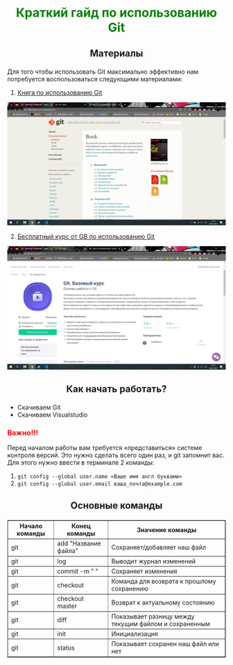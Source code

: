 # <p align="center" style='color:green'>  Краткий гайд по использованию Git</p>

## <p align="center">Материалы</p>

Для того чтобы использовать Git максимально эффективно нам потребуется воспользоваться следующими материалами:

1. <p><a href="https://git-scm.com/book/ru/v2">Книга по использованию Git</a></p> 
<p><img src="1.jpg" alt="Письма мастера дзен"></p>

2. <p><a href="https://gb.ru/courses/1117">Бесплатный курс от GB по использованию Git</a></p>
<p><img src="2.jpg" alt="Письма мастера дзен"></p> 

## <p align="center">Как начать работать?</p>

* Скачиваем Git
* Скачиваем Visualstudio

### <p style='color:red'> Важно!!!</p>

Перед началом работы вам требуется «представиться» системе контроля версий. Это нужно сделать всего один раз, и git запомнит вас. Для этого нужно ввести в терминале 2 команды:
1. `git config --global user.name «Ваше имя англ буквами»`
2. `git config --global user.email ваша_почта@example.com`

## <p align="center">Основные команды</p>

<p align="center">
<body>
  <table border="1">
   <tr>
    <th>Начало команды</th>
    <th>Конец команды</th>
    <th>Значение команды</th>
   </tr>
   <tr>
    <td>git</td>
    <td>add "Название файла"</td>
    <td>Сохраняет/добавляет наш файл</td>
  </tr>
  <tr>
    <td>git</td>
    <td>log</td>
    <td>Выводит журнал изменений </td>
  </tr>
  <tr>
    <td>git</td>
    <td>commit -m " "</td>
    <td>Сохраняет изменения </td>
  </tr>
  <tr>
    <td>git</td>
    <td>checkout</td>
    <td>Команда для возврата к прошлому сохранению</td>
  </tr>
  <tr>
    <td>git</td>
    <td>checkout master</td>
    <td>Возврат к актуальному состоянию</td>
  </tr>
   <tr>
    <td>git</td>
    <td>diff</td>
    <td>Показывает разницу между текущим файлом и сохраненным</td>
  </tr>
     <tr>
    <td>git</td>
    <td>init</td>
    <td>Инициализация</td>
  </tr>
       <tr>
    <td>git</td>
    <td>status</td>
    <td>Показывает сохранен наш файл или нет</td>
  </tr>
 </table>
 </body>
</p>
